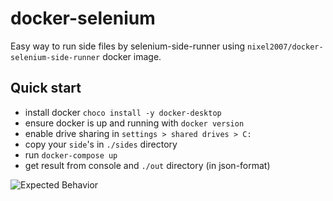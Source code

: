# docker-selenium

Easy way to run side files by selenium-side-runner using `nixel2007/docker-selenium-side-runner` docker image.

## Quick start

- install docker `choco install -y docker-desktop`
- ensure docker is up and running with `docker version`
- enable drive sharing in `settings > shared drives > C:`
- copy your `side`'s in `./sides` directory
- run `docker-compose up`
- get result from console and `./out` directory (in json-format)

![Expected Behavior](https://raw.githubusercontent.com/naando-araujo/docker-selenium/master/expected-output.jpg)
